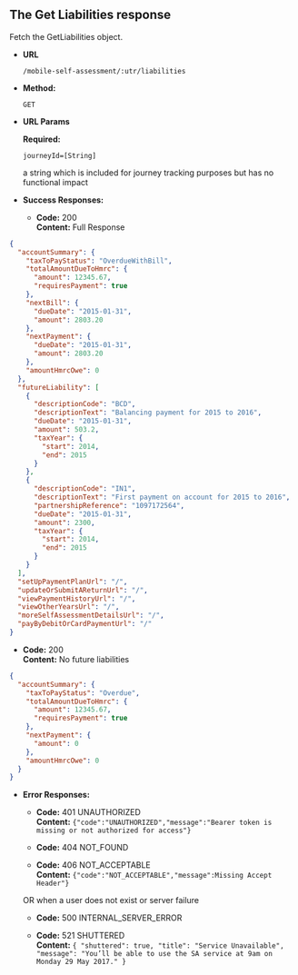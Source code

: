 The Get Liabilities response
----
Fetch the GetLiabilities object.

* **URL**

  `/mobile-self-assessment/:utr/liabilities`

* **Method:**

  `GET`

* **URL Params**

  **Required:**

  `journeyId=[String]`

  a string which is included for journey tracking purposes but has no functional impact

* **Success Responses:**

    * **Code:** 200 <br />
      **Content:** Full Response

```json
{
  "accountSummary": {
    "taxToPayStatus": "OverdueWithBill",
    "totalAmountDueToHmrc": {
      "amount": 12345.67,
      "requiresPayment": true
    },
    "nextBill": {
      "dueDate": "2015-01-31",
      "amount": 2803.20
    },
    "nextPayment": {
      "dueDate": "2015-01-31",
      "amount": 2803.20
    },
    "amountHmrcOwe": 0
  },
  "futureLiability": [
    {
      "descriptionCode": "BCD",
      "descriptionText": "Balancing payment for 2015 to 2016",
      "dueDate": "2015-01-31",
      "amount": 503.2,
      "taxYear": {
        "start": 2014,
        "end": 2015
      }
    },
    {
      "descriptionCode": "IN1",
      "descriptionText": "First payment on account for 2015 to 2016",
      "partnershipReference": "1097172564",
      "dueDate": "2015-01-31",
      "amount": 2300,
      "taxYear": {
        "start": 2014,
        "end": 2015
      }
    }
  ],
  "setUpPaymentPlanUrl": "/",
  "updateOrSubmitAReturnUrl": "/",
  "viewPaymentHistoryUrl": "/",
  "viewOtherYearsUrl": "/",
  "moreSelfAssessmentDetailsUrl": "/",
  "payByDebitOrCardPaymentUrl": "/"
}
```

* **Code:** 200 <br />
  **Content:** No future liabilities

```json
{
  "accountSummary": {
    "taxToPayStatus": "Overdue",
    "totalAmountDueToHmrc": {
      "amount": 12345.67,
      "requiresPayment": true
    },
    "nextPayment": {
      "amount": 0
    },
    "amountHmrcOwe": 0
  }
}
```

* **Error Responses:**

    * **Code:** 401 UNAUTHORIZED <br/>
      **Content:** `{"code":"UNAUTHORIZED","message":"Bearer token is missing or not authorized for access"}`

    * **Code:** 404 NOT_FOUND <br/>

    * **Code:** 406 NOT_ACCEPTABLE <br/>
      **Content:** `{"code":"NOT_ACCEPTABLE","message":Missing Accept Header"}`

  OR when a user does not exist or server failure

    * **Code:** 500 INTERNAL_SERVER_ERROR <br/>

    * **Code:** 521 SHUTTERED <br/>
      **Content:** ```{
      "shuttered": true,
      "title": "Service Unavailable",
      "message": "You’ll be able to use the SA service at 9am on Monday 29 May 2017."
      }```



